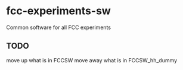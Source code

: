 fcc-experiments-sw
==================

Common software for all FCC experiments

TODO 
----

move up what is in FCCSW
move away what is in FCCSW_hh_dummy
